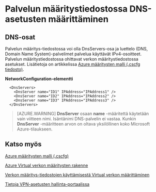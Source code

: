 <properties 
   pageTitle="DNS-asetusten määrittäminen palvelun määritystiedostossa | Microsoft Azure"
   description="palvelun määritystiedoston käyttäminen VPN mukautettujen DNS-asetusten määrittäminen"
   services="virtual-network"
   documentationCenter="na"
   authors="jimdial"
   manager="carmonm"
   editor="tysonn" />
<tags 
   ms.service="virtual-network"
   ms.devlang="na"
   ms.topic="article"
   ms.tgt_pltfrm="na"
   ms.workload="infrastructure-services"
   ms.date="02/24/2016"
   ms.author="jdial" />

# <a name="specifying-dns-settings-in-a-service-configuration-file"></a>Palvelun määritystiedostossa DNS-asetusten määrittäminen

## <a name="dns-elements"></a>DNS-osat

Palvelun määritys-tiedostossa voi olla DnsServers-osa ja luettelo (DNS, Domain Name System)-palvelimet palvelua käyttävät IPv4-osoitteet. Palvelun määritystiedostossa ohittavat verkon määritystiedostossa asetukset. Lisätietoja on artikkelissa [Azure määritysten malli (.cscfg tiedosto)](https://msdn.microsoft.com/library/azure/ee758710.aspx).

**NetworkConfiguration-elementti**

      <DnsServers>
        <DnsServer name="ID1" IPAddress="IPAddress1" />
        <DnsServer name="ID2" IPAddress="IPAddress2" />
        <DnsServer name="ID3" IPAddress="IPAddress3" />
      </DnsServers>

>[AZURE.WARNING] **DnsServer** osaan **name** -määritettä käytetään vain viitteen nimi. Isäntänimi DNS-palvelin ei vastaa. Kunkin **DnsServer** -määritteen arvon on oltava yksilöllinen koko Microsoft Azure-tilaukseen.

## <a name="see-also"></a>Katso myös

[Azure määritysten malli (.cscfg)](https://msdn.microsoft.com/library/windowsazure/ee758710)

[Azure Virtual verkon määritysten rakenne](http://go.microsoft.com/fwlink/?LinkId=248093)

[Verkon määritys-tiedostojen käyttämisestä Virtual verkon määrittäminen](http://go.microsoft.com/fwlink/?LinkId=248094)

[Tietoja VPN-asetusten hallinta-portaalissa](http://go.microsoft.com/fwlink/?LinkId=248092)

